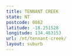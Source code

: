 ```yaml
---
title: TENNANT CREEK
state: NT
postcode: 0862
latitude: -18.251528
longitude: 134.463153
url: /nt/tennant-creek/
layout: suburb
---
```

